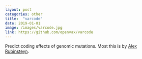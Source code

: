 ```yaml
---
layout: post
categories: other
title:  "varcode"
date: 2019-01-01
image: /images/varcode.jpg
link: https://github.com/openvax/varcode
---
```

Predict coding effects of genomic mutations. Most this is by
[Alex Rubinsteyn](https://www.med.unc.edu/genetics/directory/alex-rubinsteyn/).